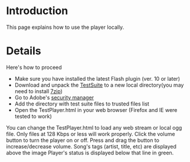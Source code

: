 # Introduction #

This page explains how to use the player locally.


# Details #

Here's how to proceed
  * Make sure you have installed the latest Flash plugin (ver. 10 or later)
  * Download and unpack the [TestSuite](http://anoggplayer.googlecode.com/files/AnOggV2_test%20suite.7z) to a new local directory(you may need to install [7zip](http://www.7-zip.org))
  * Go to Adobe's [security manager](http://www.macromedia.com/support/documentation/en/flashplayer/help/settings_manager04.html)
  * Add the directory with test suite files to trusted files list
  * Open the TestPlayer.html in your web browser (Firefox and IE were tested to work)

You can change the TestPlayer.html to load any web stream or local ogg file. Only files at 128 Kbps or less will work properly.
Click the volume button to turn the player on or off. Press and drag the button to increase/decrease volume.
Song's tags (artist, title, etc) are displayed above the image
Player's status is displayed below that line in green.